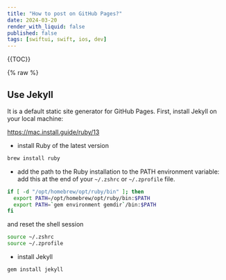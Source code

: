 ```yaml
---
title: "How to post on GitHub Pages?"
date: 2024-03-20
render_with_liquid: false
published: false
tags: [swiftui, swift, ios, dev]
---
```


{{TOC}}

{% raw %}

## Use Jekyll

It is a default static site generator for GitHub Pages.
First, install Jekyll on your local machine:

https://mac.install.guide/ruby/13

- install Ruby of the latest version

```zsh
brew install ruby
```

- add the path to the Ruby installation to the PATH environment variable: add this at the end of your `~/.zshrc` or `~/.zprofile` file.

```zsh
if [ -d "/opt/homebrew/opt/ruby/bin" ]; then
  export PATH=/opt/homebrew/opt/ruby/bin:$PATH
  export PATH=`gem environment gemdir`/bin:$PATH
fi
```

and reset the shell session

```zsh
source ~/.zshrc
source ~/.zprofile
```

- install Jekyll

```zsh
gem install jekyll
```
